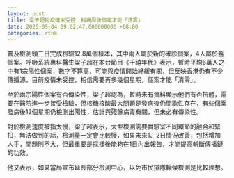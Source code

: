 ```yaml
---
layout: post
title: 梁子超指疫情未受控　料幾周後個案才能「清零」
date: 2020-09-04 09:02:47.000000000 +08:00
categories: rthk
---
```


普及檢測頭三日完成檢驗12.8萬個樣本，其中兩人屬於新的確診個案，4人屬於舊個案。呼吸系統專科醫生梁子超在本台節目《千禧年代》表示，暫時平均6萬人之中有1宗陽性個案，數字不算高，可能與疫情開始紓緩有關，但反映香港仍有不少傳播源，目前疫情未受控，相信需要再多幾個星期，個案才能「清零」。

至於兩宗陽性個案有否傳染性，梁子超認為，暫時未有資料顯示他們有否抗體，需要在醫院進一步接受檢驗，但核糖核酸最大問題是發病後仍間歇性存在，有些個案發病後12個星期仍檢測出陽性，估計與殘餘病毒有關，但未必有傳染性。

對於檢測速度被指太慢，梁子超表示，大型檢測需要實驗室不同環節的融合和緊扣，無法做到的話，檢測量一定會比較慢，如果未來1、2日情況改善，包括增加人手，問題則不大，但最重要是採樣後能夠在1日內出報告，才能提高斬斷傳播鏈的功效。

他又表示，如果當局宣布延長部分檢測中心，以免市民排隊輪候檢測是比較理想。
